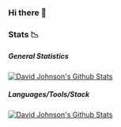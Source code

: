 ### Hi there 👋

<!--
**rarumdj/rarumdj** is a ✨ _special_ ✨ repository because its `README.md` (this file) appears on your GitHub profile.

Here are some ideas to get you started:

- 🔭 I’m currently working on ...
- 🌱 I’m currently learning ...
- 👯 I’m looking to collaborate on ...
- 🤔 I’m looking for help with ...
- 💬 Ask me about ...
- 📫 How to reach me: ...
- 😄 Pronouns: ...
- ⚡ Fun fact: ...
-->

### Stats :chart_with_downwards_trend:

##### General Statistics

[![David Johnson's Github Stats](https://github-readme-stats.vercel.app/api?username=rarumdj&count_private=true&show_icons=true&theme=nightowl&include_all_commits=true&include_all_pr=true)](https://github.com/rarumdj)


##### Languages/Tools/Stack

[![David Johnson's Github Stats](https://github-readme-stats.vercel.app/api/top-langs?username=rarumdj&show_icons=true&theme=nightowl&langs_count=15)](https://github.com/rarumdj)
